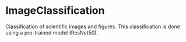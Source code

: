 # ImageClassification
Classification of scientific images and figures. This classification is done using a pre-trained model (ResNet50).
